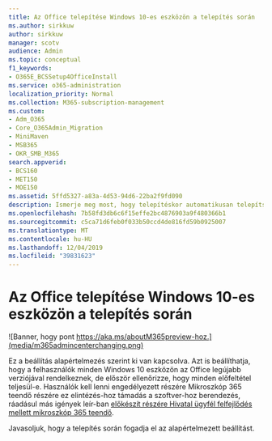 ```yaml
---
title: Az Office telepítése Windows 10-es eszközön a telepítés során
ms.author: sirkkuw
author: sirkkuw
manager: scotv
audience: Admin
ms.topic: conceptual
f1_keywords:
- O365E_BCSSetup4OfficeInstall
ms.service: o365-administration
localization_priority: Normal
ms.collection: M365-subscription-management
ms.custom:
- Adm_O365
- Core_O365Admin_Migration
- MiniMaven
- MSB365
- OKR_SMB_M365
search.appverid:
- BCS160
- MET150
- MOE150
ms.assetid: 5ffd5327-a83a-4d53-94d6-22ba2f9fd090
description: Ismerje meg most, hogy telepítéskor automatikusan telepítse az Office-t a Windows 10 eszközbe.
ms.openlocfilehash: 7b58fd3db6c6f15effe2bc4876903a9f480366b1
ms.sourcegitcommit: c5ca71d6feb0f033b50ccd4de816fd59b0925007
ms.translationtype: MT
ms.contentlocale: hu-HU
ms.lasthandoff: 12/04/2019
ms.locfileid: "39831623"
---
```

# <a name="install-office-on-windows-10-during-setup"></a>Az Office telepítése Windows 10-es eszközön a telepítés során

![Banner, hogy pont https://aka.ms/aboutM365preview-hoz.](media/m365admincenterchanging.png)

Ez a beállítás alapértelmezés szerint ki van kapcsolva. Azt is beállíthatja, hogy a felhasználók minden Windows 10 eszközön az Office legújabb verziójával rendelkeznek, de először ellenőrizze, hogy minden előfeltétel teljesül-e. Használók kell lenni engedélyezett részére Mikroszkóp 365 teendő részére ez elintézés-hoz támadás a szoftver-hoz berendezés, ráadásul más igények leír-ban [előkészít részére Hivatal ügyfél felfejlődés mellett mikroszkóp 365 teendő](prepare-for-office-client-deployment.md).
  
Javasoljuk, hogy a telepítés során fogadja el az alapértelmezett beállítást.

